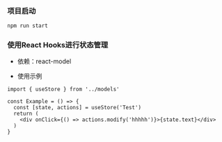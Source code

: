 ### 项目启动
```bash
npm run start
```

### 使用React Hooks进行状态管理

- 依赖：react-model

- 使用示例
```tsx
import { useStore } from '../models'

const Example = () => {
  const [state, actions] = useStore('Test')
  return (
    <div onClick={() => actions.modify('hhhhh')}>{state.text}</div>
  )
}
```